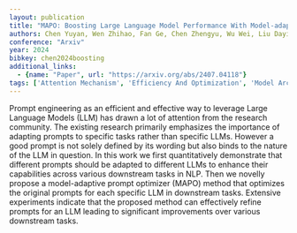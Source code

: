 ```yaml
---
layout: publication
title: "MAPO: Boosting Large Language Model Performance With Model-adaptive Prompt Optimization"
authors: Chen Yuyan, Wen Zhihao, Fan Ge, Chen Zhengyu, Wu Wei, Liu Dayiheng, Li Zhixu, Liu Bang, Xiao Yanghua
conference: "Arxiv"
year: 2024
bibkey: chen2024boosting
additional_links:
  - {name: "Paper", url: "https://arxiv.org/abs/2407.04118"}
tags: ['Attention Mechanism', 'Efficiency And Optimization', 'Model Architecture', 'Prompting', 'RAG']
---
```

Prompt engineering as an efficient and effective way to leverage Large Language Models (LLM) has drawn a lot of attention from the research community. The existing research primarily emphasizes the importance of adapting prompts to specific tasks rather than specific LLMs. However a good prompt is not solely defined by its wording but also binds to the nature of the LLM in question. In this work we first quantitatively demonstrate that different prompts should be adapted to different LLMs to enhance their capabilities across various downstream tasks in NLP. Then we novelly propose a model-adaptive prompt optimizer (MAPO) method that optimizes the original prompts for each specific LLM in downstream tasks. Extensive experiments indicate that the proposed method can effectively refine prompts for an LLM leading to significant improvements over various downstream tasks.
